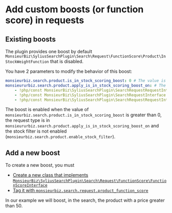 # Add custom boosts (or function score) in requests

## Existing boosts

The plugin provides one boost by default `MonsieurBiz\SyliusSearchPlugin\Search\Request\FunctionScore\Product\InStockWeightFunction`  that is disabled.

You have 2 parameters to modify the behavior of this boost:

```yaml
monsieurbiz.search.product.is_in_stock_scoring_boost: 0 # The value is used to multiply the document score (0 to disable the scoring boost)
monsieururbiz.search.product.apply_is_in_stock_scoring_boost_on: # The type of request where the boost is applied
    - !php/const MonsieurBiz\SyliusSearchPlugin\SearchRequestRequestInterface::SEARCH_TYPE
    - !php/const MonsieurBiz\SyliusSearchPlugin\SearchRequestInterface::TAXON_TYPE
    - !php/const MonsieurBiz\SyliusSearchPlugin\SearchRequestRequestInterface::INSTANT_TYPE
```

The boost is enabled when the value of `monsieurbiz.search.product.is_in_stock_scoring_boost` is greater than 0, the request type is in `monsieururbiz.search.product.apply_is_in_stock_scoring_boost_on` and the stock filter is not enabled (`monsieurbiz.search.product.enable_stock_filter`).

## Add a new boost

To create a new boost, you must

- [Create a new class that implements `MonsieurBiz\SyliusSearchPlugin\Search\Request\FunctionScore\FunctionScoreInterface`](../dist/src/Search/Request/FunctionScore/Product/BoostExpensiveProductFunction.php)
- [Tag it with `monsieurbiz.search.request.product_function_score`](../dist/src/Resources/config/services.yaml#L53)

In our example we will boost, in the search, the product with a price greater than 50.
